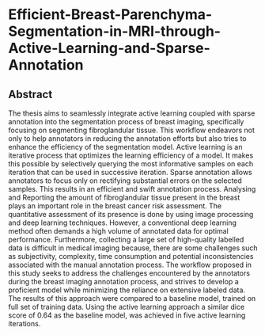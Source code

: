 # Efficient-Breast-Parenchyma-Segmentation-in-MRI-through-Active-Learning-and-Sparse-Annotation

## Abstract
The thesis aims to seamlessly integrate active learning coupled with sparse annotation
into the segmentation process of breast imaging, specifically focusing on segmenting
fibroglandular tissue. This workflow endeavors not only to help annotators in reducing the
annotation efforts but also tries to enhance the efficiency of the segmentation model. Active
learning is an iterative process that optimizes the learning efficiency of a model. It makes
this possible by selectively querying the most informative samples on each iteration that
can be used in successive iteration. Sparse annotation allows annotators to focus only on
rectifying substantial errors on the selected samples. This results in an efficient and swift
annotation process. Analysing and Reporting the amount of fibroglandular tissue present
in the breast plays an important role in the breast cancer risk assessment. The quantitative
assessment of its presence is done by using image processing and deep learning techniques.
However, a conventional deep learning method often demands a high volume of annotated
data for optimal performance. Furthermore, collecting a large set of high-quality labelled
data is difficult in medical imaging because, there are some challenges such as subjectivity,
complexity, time consumption and potential inconsistencies associated with the manual
annotation process. The workflow proposed in this study seeks to address the challenges
encountered by the annotators during the breast imaging annotation process, and strives to
develop a proficient model while minimizing the reliance on extensive labeled data. The
results of this approach were compared to a baseline model, trained on full set of training
data. Using the active learning approach a similar dice score of 0.64 as the baseline model,
was achieved in five active learning iterations.

